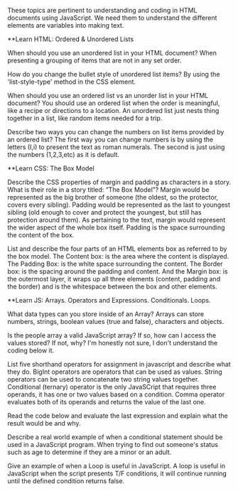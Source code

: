 These topics are pertinent to understanding and coding in HTML documents using JavaScript. We need them to understand the different elements are variables into making text. 

**Learn HTML: Ordered & Unordered Lists

When should you use an unordered list in your HTML document? When presenting a grouping of items that are not in any set order.

How do you change the bullet style of unordered list items? By using the 'list-style-type' method in the CSS element. 

When should you use an ordered list vs an unorder list in your HTML document? You should use an ordered list when the order is meaningful, like a recipe or directions to a location. An unordered list just nests thing together in a list, like random items needed for a trip. 

Describe two ways you can change the numbers on list items provided by an ordered list? The first way you can change numbers is by using the letters (I,i) to present the text as roman numerals. The second is just using the numbers (1,2,3,etc) as it is default.

**Learn CSS: The Box Model

Describe the CSS properties of margin and padding as characters in a story. What is their role in a story titled: “The Box Model”? Margin would be represented as the big brother of someone (the oldest, so the protector, covers every sibling). Padding would be represented as the last to youngest sibling (old enough to cover and protect the youngest, but still has protection around them). As pertaining to the text, margin would represent the wider aspect of the whole box itself. Padding is the space surrounding the content of the box.

List and describe the four parts of an HTML elements box as referred to by the box model. The Content box: is the area where the content is displayed. The Padding Box: is the white space surrounding the content. The Border box: is the spacing around the padding and content. And the Margin box: is the outermost layer, it wraps up all three elements (content, padding and the border) and is the whitespace between the box and other elements.


**Learn JS: Arrays. Operators and Expressions. Conditionals. Loops.

What data types can you store inside of an Array? Arrays can store numbers, strings, boolean values (true and false), characters and objects.

Is the people array a valid JavaScript array? If so, how can I access the values stored? If not, why? I'm honestly not sure, I don't understand the coding below it. 

List five shorthand operators for assignment in javascript and describe what they do. 
BigInt operators are operators that can be used as values.
String operators can be used to concatenate two string values together.
Conditional (ternary) operator is the only JavaSCript that requires three operands, it has one or two values based on a condition.
Comma operator evaluates both of its operands and returns the value of the last one.

Read the code below and evaluate the last expression and explain what the result would be and why.


Describe a real world example of when a conditional statement should be used in a JavaScript program. When trying to find out someone's status such as age to determine if they are a minor or an adult.

Give an example of when a Loop is useful in JavaScript. A loop is useful in JavaScript when the script presents T/F conditions, it will continue running until the defined condition returns false.

